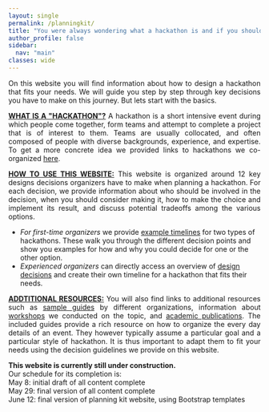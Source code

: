 ```yaml
---
layout: single
permalink: /planningkit/
title: "You were always wondering what a hackathon is and if you should organize one? You came to the right place."
author_profile: false
sidebar:
  nav: "main"
classes: wide
---
```

<style>
  p {text-align:justify;}
</style>
<p>On this website you will find information about how to design a hackathon that fits your needs. We will guide you step by step through key decisions you have to make on this journey. But lets start with the basics.</p>
<p><b><u>WHAT IS A "HACKATHON"?</u></b> A hackathon is a short intensive event during which people come together, form teams and attempt to complete a project that is of interest to them. Teams are usually collocated, and often composed of people with diverse backgrounds, experience, and expertise. To get a more concrete idea we provided links to hackathons we co-organized <a href="{{ relative_url }}/hackathon-planning-kit/hackathons">here</a>.
<p><b><u>HOW TO USE THIS WEBSITE:</u></b> This website is organized around 12 key designs decisions organizers have to make when planning a hackathon. For each decision, we provide information about who should be involved in the decision, when you should consider making it, how to make the choice and implement its result, and discuss potential tradeoffs among the various options.</br>
<ul><li><i>For first-time organizers</i> we provide <a href="{{ relative_url }}/hackathon-planning-kit/example-timelines">example timelines</a> for two types of hackathons. These walk you through the different decision points and show you examples for how and why you could decide for one or the other option.</li>
<li><i>Experienced organizers</i> can directly access an overview of <a href="{{ relative_url }}/hackathon-planning-kit/design-choices">design decisions</a> and create their own timeline for a hackathon that fits their needs.</li></ul></p>
<p><b><u>ADDTITIONAL RESOURCES:</u></b> You will also find links to additional resources such as <a href="{{ relative_url }}/hackathon-planning-kit/guides">sample guides</a> by different organizations, information about <a href="{{ relative_url }}/hackathon-planning-kit/workshops">workshops</a> we conducted on the topic, and <a href="{{ relative_url }}/hackathon-planning-kit/peer-reviewed">academic publications</a>. The included guides provide a rich resource on how to organize the every day details of an event. They however typically assume a particular goal and a particular style of hackathon. It is thus important to adapt them to fit your needs using the decision guidelines we provide on this website.</p>
<p><b>This website is currently still under construction.</b><br/>
Our schedule for its completion is:<br>
May 8: initial draft of all content complete<br>
May 29: final version of all content complete<br>
June 12: final version of planning kit website, using Bootstrap templates</p>

<!-- Like any other event, hackathons require thorough planning which includes forming a leadership team, finding a date, planning a suitable venue, creating and distributing marketing material, providing support before, during and after the event, and considering general logistics such as transportation, hosting, catering and others.

Our hackathon planning kit focuses on tasks specific to hackathon and hence we advise organizers to refer to other available guides that cover specifics about those topics (e.g., <a href="https://www.wildapricot.com/articles/how-to-plan-an-event">https://www.wildapricot.com/articles/how-to-plan-an-event</a>). -->

<!-- Our hackathon plannking kit is meant to extend the basic event planning guidelines and provide insight into the specifics of Hackathons as compared to other time-bounded co-located events. Learn more about our hackathon planning kit through the following pages:
<ul>
  <li><a href="{{ relative_url }}/hackathon-planning-kit/key-questions">Key Questions</a></li>
  <li><a href="{{ relative_url }}/hackathon-planning-kit/aspects">Key Hackathon Aspects</a></li>
  <li><a href="{{ relative_url }}/hackathon-planning-kit/general-guidelines">General Guidelines</a></li>
  <li><a href="{{ relative_url }}/hackathon-planning-kit/example-trees">Example Hackathons</a></li>
</ul> -->

<!-- <p style="text-align: justify;">
  This kit consists of three main steps: key questions, general guidelines, and design choices. Following these steps in order, you will create the timeline of planning for your hackathon.
  <ul>
    <li><a href="{{ relative_url }}/hackathon-planning-kit/key-questions">Key question</a>: Answering these questions help you figure out the goals of your event, etc.</li>
    <li><a href="{{ relative_url }}/hackathon-planning-kit/general-guidelines">General Guidelines</a>:</li>
    <li><a href="{{ relative_url }}/hackathon-planning-kit/design-choices">Design choices</a>: There are 12 key decisions that organizers need to make in designing their events. You have to go through each of these decision points and choose the design that favor reaching your event goals.</li>
  </ul>
</p> -->
